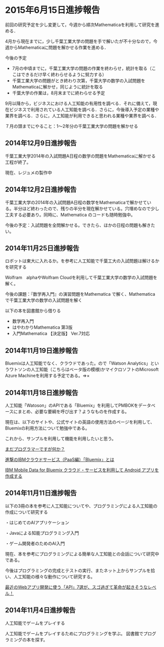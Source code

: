 # 2015年6月15日進捗報告
前回の研究予定を少し変更して，今週から順次Mathematicaを利用して研究を進める．

4月から現在までに，少し千葉工業大学の問題を手で解いたが不十分なので，今週からMathematicaに問題を解かせる作業を進める．

今後の予定
* 7月の中頃までに，千葉工業大学の問題の作業を終わらせ，統計を取る（ここはできるだけ早く終わらせるように努力する）
* 千葉工業大学の問題がとき終わり次第，千葉大学の数学の入試問題をMathematicaに解かせ，同じように統計を取る
* 千葉大学の作業は，8月末までに終わらせる予定

9月以降から，ビジネスにおける人工知能の有用性を調べる．それに備えて，現在ビジネスで利用されている人工知能を調べる．さらに，今後導入予定の業種や業界を調べる．さらに，人工知能が利用できると思われる業種や業界を調べる．

７月の頭までにやること：1～2年分の千葉工業大学の問題を解かせる


## 2014年12月9日進捗報告
千葉工業大学2014年の入試問題A日程の数学の問題をMathematicaに解かせる工程が終了。

現在、レジュメの製作中

## 2014年12月2日進捗報告
千葉工業大学の2014年の入試問題A日程の数学をMathematicaで解かせている。半分ほど終わったので、残りの半分を現在解かせている。穴埋めなので少し工夫する必要あり。同時に、Mathematica のコードも随時勉強中。

今後の予定：入試問題を全問解かせる。できたら、ほかの日程の問題も解きたい。

## 2014年11月25日進捗報告

ロボットは東大に入れるか。を参考に人工知能で千葉工大の入試問題は解けるかを研究する

Wolfram　alphaやWolfram Cloudを利用して千葉工業大学の数学の入試問題を解く。

今後の課題：『数学再入門』の演習問題をMathematica で解く、Mathematica　で千葉工業大学の数学の入試問題を解く

以下の本を図書館から借りる

* 数学再入門
* はやわかりMathematica 第3版
* 入門Mathematica 【決定版】 Ver.7対応

## 2014年11月19日進捗報告

Bluemixは人工知能でなく、クラウドであった。ので「Watson Analytics」というワトソンの人工知能（こちらはベータ版の模様)かマイクロソフトのMicrosoft Azure Machineを利用する予定である。⇒×


## 2014年11月18日進捗報告

人工知能「Watoson」のAPIである「Bluemix」を利用してPMBOKをデータベースにまとめ、必要な要綱を呼び出す？ようなものを作成する。

現在は、以下のサイトや、公式サイトの英語の使用方法のページを利用して、Bluemixの利用方法について勉強中である。

これから、サンプルを利用して機能を利用したいと思う。

[まだプログラマーですが何か？](http://dotnsf.blog.jp/archives/1000917110.html)

[進撃のIBMクラウドサービス（PaaS編）「Bluemix」とは](http://blogs.itmedia.co.jp/kkitase/2014/06/ibmpaas-bluemix-ecad.html)

[IBM Mobile Data for Bluemix クラウド・サービスを利用して Android アプリを作成する](http://www.ibm.com/developerworks/jp/mobile/library/mo-android-mobiledata-app/)

## 2014年11月11日進捗報告

以下の3冊の本を参考に人工知能についてや、プログラミングによる人工知能の作成について研究する

・はじめてのAIアプリケーション 

・Javaによる知能プログラミング入門 

・ゲーム開発者のためのAI入門 

現在、本を参考にプログラミングによる簡単な人工知能との会話について研究中である。 

今後はプログラミングの完成とテストの実行、またネット上からサンプルを拾い、人工知能の様々な動作について研究する。

[最近のWebアプリ開発に使う「API」7選が、スゴ過ぎて革命が起きそうなレベル！](http://plus.appgiga.jp/masatolan/2014/10/21/54236/)

## 2014年11月4日進捗報告
人工知能でゲームをプレイする

人工知能でゲームをプレイするためにプログラミングを学ぶ。 図書館でプログラミングの本を探す。




